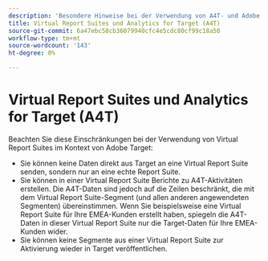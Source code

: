 ```yaml
---
description: 'Besondere Hinweise bei der Verwendung von A4T- und Adobe Analytics-Virtual Report Suites '
title: Virtual Report Suites und Analytics for Target (A4T)
source-git-commit: 6a47ebc58cb36079940cfc4e5cdc80cf99c18a50
workflow-type: tm+mt
source-wordcount: '143'
ht-degree: 0%

---
```



# Virtual Report Suites und Analytics for Target (A4T)

Beachten Sie diese Einschränkungen bei der Verwendung von Virtual Report Suites im Kontext von Adobe Target:

* Sie können keine Daten direkt aus Target an eine Virtual Report Suite senden, sondern nur an eine echte Report Suite.
* Sie können in einer Virtual Report Suite Berichte zu A4T-Aktivitäten erstellen. Die A4T-Daten sind jedoch auf die Zeilen beschränkt, die mit dem Virtual Report Suite-Segment (und allen anderen angewendeten Segmenten) übereinstimmen. Wenn Sie beispielsweise eine Virtual Report Suite für Ihre EMEA-Kunden erstellt haben, spiegeln die A4T-Daten in dieser Virtual Report Suite nur die Target-Daten für Ihre EMEA-Kunden wider.
* Sie können keine Segmente aus einer Virtual Report Suite zur Aktivierung wieder in Target veröffentlichen.